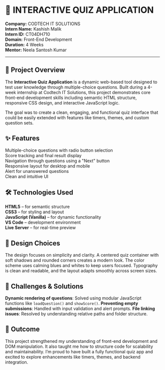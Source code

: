 # 🎯 INTERACTIVE QUIZ APPLICATION

**Company:** CODTECH IT SOLUTIONS  
**Intern Name:** Kashish Malik  
**Intern ID:** CT04DH710  
**Domain:** Front-End Development  
**Duration:** 4 Weeks  
**Mentor:** Neela Santosh Kumar

---

## 📌 Project Overview
The **Interactive Quiz Application** is a dynamic web-based tool designed to test user knowledge through multiple-choice questions. Built during a 4-week internship at Codtech IT Solutions, this project demonstrates core front-end development skills including semantic HTML structure, responsive CSS design, and interactive JavaScript logic.

The goal was to create a clean, engaging, and functional quiz interface that could be easily extended with features like timers, themes, and custom question sets.

## ✨ Features

Multiple-choice questions with radio button selection  
Score tracking and final result display  
Navigation through questions using a "Next" button  
Responsive layout for desktop and mobile  
Alert for unanswered questions  
Clean and intuitive UI

## 🛠️ Technologies Used
**HTML5** – for semantic structure  
**CSS3** – for styling and layout  
**JavaScript (Vanilla)** – for dynamic functionality  
**VS Code** – development environment  
**Live Server** – for real-time preview

## 🎨 Design Choices
The design focuses on simplicity and clarity. A centered quiz container with soft shadows and rounded corners creates a modern look. The color scheme uses calming blues and whites to keep users focused. Typography is clean and readable, and the layout adapts smoothly across screen sizes.

## 🧩 Challenges & Solutions
**Dynamic rendering of questions**: Solved using modular JavaScript functions like `loadQuestion()` and `showScore()`.
**Preventing empty submissions**: Handled with input validation and alert prompts.
**File linking issues**: Resolved by understanding relative paths and folder structure.

## 🚀 Outcome

This project strengthened my understanding of front-end development and DOM manipulation. It also taught me how to structure code for scalability and maintainability. I’m proud to have built a fully functional quiz app and excited to explore enhancements like timers, themes, and backend integration.


